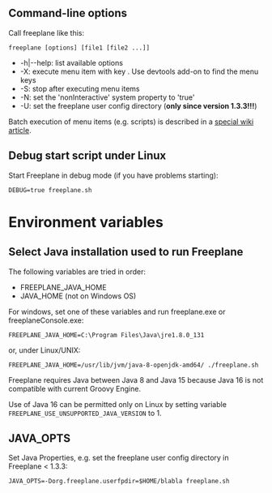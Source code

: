## Command-line options
Call freeplane like this:

    freeplane [options] [file1 [file2 ...]]

* -h|--help: list available options
* -X<menukey>: execute menu item with key <menukey>. Use devtools add-on to find the menu keys
* -S: stop after executing menu items
* -N: set the 'nonInteractive' system property to 'true'
* -U<userdir>: set the freeplane user config directory (**only since version 1.3.3!!!**)

Batch execution of menu items (e.g. scripts) is described in a [special wiki article](Batch_Jobs.md).

## Debug start script under Linux

Start Freeplane in debug mode (if you have problems starting):

    DEBUG=true freeplane.sh

# Environment variables
## Select Java installation used to run Freeplane
The following variables are tried in order:

* FREEPLANE_JAVA_HOME
* JAVA_HOME (not on Windows OS)

For windows, set one of these variables and run freeplane.exe or freeplaneConsole.exe:

    FREEPLANE_JAVA_HOME=C:\Program Files\Java\jre1.8.0_131

or, under Linux/UNIX:

    FREEPLANE_JAVA_HOME=/usr/lib/jvm/java-8-openjdk-amd64/ ./freeplane.sh

Freeplane requires Java between Java 8 and Java 15 because Java 16 is not compatible with current Groovy Engine.

Use of Java 16 can be permitted only on Linux by setting variable <code>FREEPLANE_USE_UNSUPPORTED_JAVA_VERSION</code> to 1.

## JAVA_OPTS
Set Java Properties, e.g. set the freeplane user config directory in Freeplane < 1.3.3:

    JAVA_OPTS=-Dorg.freeplane.userfpdir=$HOME/blabla freeplane.sh

<!-- ({Category:Documentation}) -->

